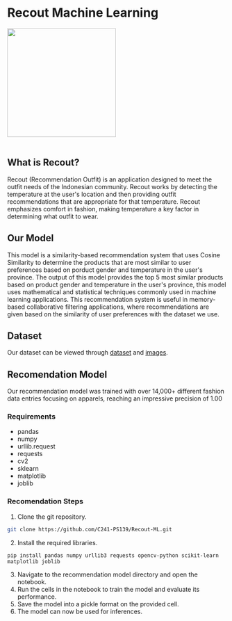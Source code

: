 # Recout Machine Learning
<img src="https://github.com/C241-PS139/Recout-ML/blob/main/image/Logo%20Recout.jpg?raw=true" width="250" height="250"><br /><br />
## What is Recout?
Recout (Recommendation Outfit) is an application designed to meet the outfit needs of the Indonesian community. Recout works by detecting the temperature at the user's location and then providing outfit recommendations that are appropriate for that temperature. Recout emphasizes comfort in fashion, making temperature a key factor in determining what outfit to wear.


## Our Model
This model is a similarity-based recommendation system that uses Cosine Similarity to determine the products that are most similar to user preferences based on porduct gender and temperature in the user's province. The output of this model provides the top 5 most similar products based on product gender and temperature in the user's province, this model uses mathematical and statistical techniques commonly used in machine learning applications. This recommendation system is useful in memory-based collaborative filtering applications, where recommendations are given based on the similarity of user preferences with the dataset we use.

## Dataset
Our dataset can be viewed through [dataset](https://www.kaggle.com/datasets/latifahhukma/fashion-campus/) and [images](https://www.kaggle.com/datasets/paramaggarwal/fashion-product-images-dataset/data).

## Recomendation Model
Our recommendation model was trained with over 14,000+ different fashion data entries focusing on apparels, reaching an impressive precision of 1.00

### Requirements
- pandas
- numpy
- urllib.request
- requests
- cv2
- sklearn
- matplotlib
- joblib

### Recomendation Steps
1. Clone the git repository.
```bash
git clone https://github.com/C241-PS139/Recout-ML.git
```
2. Install the required libraries.
```
pip install pandas numpy urllib3 requests opencv-python scikit-learn matplotlib joblib
```
3. Navigate to the recommendation model directory and open the notebook.
4. Run the cells in the notebook to train the model and evaluate its performance.
5. Save the model into a pickle format on the provided cell.
6. The model can now be used for inferences.
